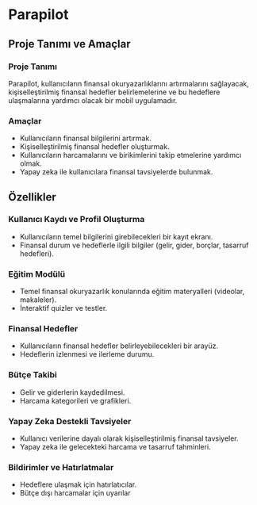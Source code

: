 # Parapilot

## Proje Tanımı ve Amaçlar

### Proje Tanımı
Parapilot, kullanıcıların finansal okuryazarlıklarını artırmalarını sağlayacak, kişiselleştirilmiş finansal hedefler belirlemelerine ve bu hedeflere ulaşmalarına yardımcı olacak bir mobil uygulamadır.

### Amaçlar
- Kullanıcıların finansal bilgilerini artırmak.
- Kişiselleştirilmiş finansal hedefler oluşturmak.
- Kullanıcıların harcamalarını ve birikimlerini takip etmelerine yardımcı olmak.
- Yapay zeka ile kullanıcılara finansal tavsiyelerde bulunmak.

## Özellikler

### Kullanıcı Kaydı ve Profil Oluşturma
- Kullanıcıların temel bilgilerini girebilecekleri bir kayıt ekranı.
- Finansal durum ve hedeflerle ilgili bilgiler (gelir, gider, borçlar, tasarruf hedefleri).

### Eğitim Modülü
- Temel finansal okuryazarlık konularında eğitim materyalleri (videolar, makaleler).
- İnteraktif quizler ve testler.

### Finansal Hedefler
- Kullanıcıların finansal hedefler belirleyebilecekleri bir arayüz.
- Hedeflerin izlenmesi ve ilerleme durumu.

### Bütçe Takibi
- Gelir ve giderlerin kaydedilmesi.
- Harcama kategorileri ve grafikleri.

### Yapay Zeka Destekli Tavsiyeler
- Kullanıcı verilerine dayalı olarak kişiselleştirilmiş finansal tavsiyeler.
- Yapay zeka ile gelecekteki harcama ve tasarruf tahminleri.

### Bildirimler ve Hatırlatmalar
- Hedeflere ulaşmak için hatırlatıcılar.
- Bütçe dışı harcamalar için uyarılar
